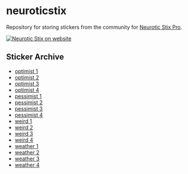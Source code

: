 # neuroticstix

Repository for storing stickers from the community for [Neurotic Stix Pro](https://neurotictornado.com/stix.html).

[![Neurotic Stix on website](https://neurotictornado.com/images/stix/NSP-collage.png)](https://neurotictornado.com/stix.html)

## Sticker Archive

* [optimist 1](./stix/optimist1.txt)
* [optimist 2](./stix/optimist2.txt)
* [optimist 3](./stix/optimist3.txt)
* [optimist 4](./stix/optimist4.txt)
* [pessimist 1](./stix/pessimist1.txt)
* [pessimist 2](./stix/pessimist2.txt)
* [pessimist 3](./stix/pessimist3.txt)
* [pessimist 4](./stix/pessimist4.txt)
* [weird 1](./stix/weird1.txt)
* [weird 2](./stix/weird2.txt)
* [weird 3](./stix/weird3.txt)
* [weird 4](./stix/weird4.txt)
* [weather 1](./weather1.txt)
* [weather 2](./weather2.txt)
* [weather 3](./weather3.txt)
* [weather 4](./weather4.txt)
